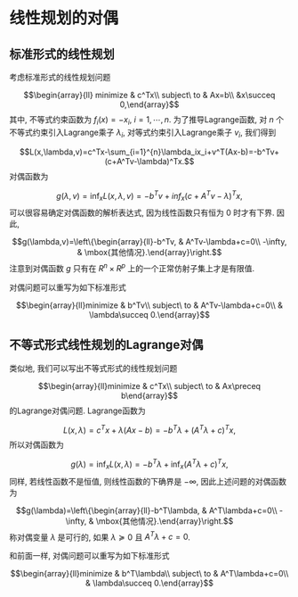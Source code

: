 # 线性规划的对偶
## 标准形式的线性规划
考虑标准形式的线性规划问题

$$\begin{array}{ll} minimize & c^Tx\\
subject\ to & Ax=b\\
&x\succeq 0,\end{array}$$
其中, 不等式约束函数为 $f_i(x)=-x_i,\ i=1,\cdots,n$. 为了推导Lagrange函数, 对 $n$ 个不等式约束引入Lagrange乘子 $\lambda_i$, 对等式约束引入Lagrange乘子 $v_i$, 我们得到

$$L(x,\lambda,v)=c^Tx-\sum_{i=1}^{n}\lambda_ix_i+v^T(Ax-b)=-b^Tv+(c+A^Tv-\lambda)^Tx.$$
对偶函数为

$$g(\lambda,v)=\inf_xL(x,\lambda,v)=-b^Tv+inf_x(c+A^Tv-\lambda)^Tx,$$
可以很容易确定对偶函数的解析表达式, 因为线性函数只有恒为 $0$ 时才有下界. 因此,

$$g(\lambda,v)=\left\{\begin{array}{ll}-b^Tv, & A^Tv-\lambda+c=0\\
-\infty, & \mbox{其他情况}.\end{array}\right.$$
注意到对偶函数 $g$ 只有在 $R^n\times R^p$ 上的一个正常仿射子集上才是有限值.

对偶问题可以重写为如下标准形式

$$\begin{array}{ll}minimize & b^Tv\\
subject\ to & A^Tv-\lambda+c=0\\
& \lambda\succeq 0.\end{array}$$
## 不等式形式线性规划的Lagrange对偶
类似地, 我们可以写出不等式形式的线性规划问题

$$\begin{array}{ll}minimize & c^Tx\\
subject\ to & Ax\preceq b\end{array}$$
的Lagrange对偶问题. Lagrange函数为

$$L(x,\lambda)=c^Tx+\lambda(Ax-b)=-b^T\lambda+(A^T\lambda+c)^Tx,$$
所以对偶函数为

$$g(\lambda)=\inf_xL(x,\lambda)=-b^T\lambda+\inf_x(A^T\lambda+c)^Tx,$$
同样, 若线性函数不是恒值, 则线性函数的下确界是 $-\infty$, 因此上述问题的对偶函数为

$$g(\lambda)=\left\{\begin{array}{ll}-b^T\lambda, & A^T\lambda+c=0\\
-\infty, & \mbox{其他情况}.\end{array}\right.$$
称对偶变量 $\lambda$ 是可行的, 如果 $\lambda \succeq 0$ 且 $A^T\lambda+c=0$.

和前面一样, 对偶问题可以重写为如下标准形式

$$\begin{array}{ll}minimize & b^T\lambda\\
subject\ to & A^T\lambda+c=0\\
& \lambda\succeq 0.\end{array}$$

